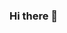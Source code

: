 ### Hi there 👋

<!--
**jcurti2/jcurti2** is a ✨ _special_ ✨ repository because its `README.md` (this file) appears on your GitHub profile.

Here are some ideas to get you started:

- 🔭 I’m currently working on ...
- 🌱 I’m currently learning ...
- 👯 I’m looking to collaborate on ...
- 🤔 I’m looking for help with ...
- 💬 Ask me about Ultimate Frisbee
- 📫 How to reach me: joshua.curtis24@gmail.com
- 😄 Pronouns: He/Him
- ⚡ Fun fact: ...
-->
